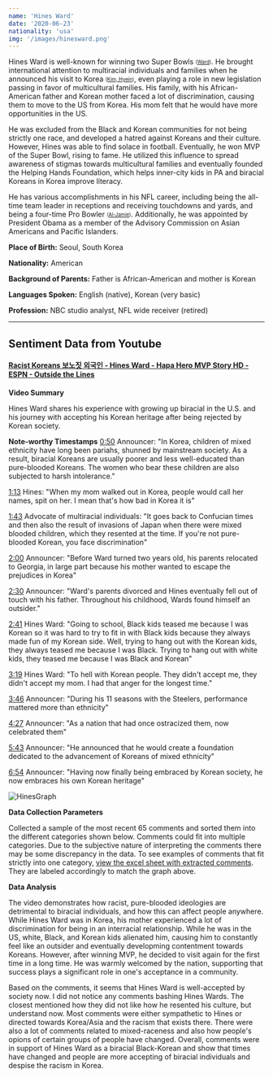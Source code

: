 ```yaml
---
name: 'Hines Ward'
date: '2020-06-23'
nationality: 'usa'
img: '/images/hinesward.png'
---
```



Hines Ward is well-known for winning two Super Bowls <sub><sup>([Ward](https://surp2020.racheljn.vercel.app/sources))</sup></sub>. He brought international attention to multiracial individuals and families when he announced his
visit to Korea <sub><sup>([Kim, Hyein](https://surp2020.racheljn.vercel.app/sources))</sup></sub>, even playing a role in new legislation passing in favor of multicultural families. His family, with his African-American father and Korean mother faced a lot of discrimination, causing them to move to the US from Korea. His mom felt that he would have more opportunities in the US.

He was excluded from the Black and Korean communities for not being strictly one race, and developed a hatred against Koreans and their culture. However, Hines was able to find solace in football. Eventually, he won MVP of the Super Bowl, rising to fame. He utilized this influence to spread awareness of stigmas towards multicultural families and eventually founded the Helping Hands Foundation, which helps inner-city kids in PA and biracial Koreans in Korea improve literacy.

He has various accomplishments in his NFL career, including being the all-time team leader in receptions and receiving touchdowns and yards, and being a four-time Pro Bowler <sub><sup>([Al-Jamie](https://surp2020.racheljn.vercel.app/sources))</sup></sub>. Additionally, he was appointed by President Obama as a member of the Advisory Commission on Asian Americans and Pacific Islanders.

**Place of Birth:** Seoul, South Korea

**Nationality:** American

**Background of Parents:** Father is African-American and mother is Korean

**Languages Spoken:** English (native), Korean (very basic)

**Profession:** NBC studio analyst, NFL wide receiver (retired)

---

## Sentiment Data from Youtube

#### [Racist Koreans 보노짓 외국인 - Hines Ward - Hapa Hero MVP Story HD - ESPN - Outside the Lines](https://youtu.be/w8VW4HJ8rYA)

**Video Summary**

Hines Ward shares his experience with growing up biracial in the U.S. and his journey with accepting his Korean heritage after being rejected by Korean society.

**Note-worthy Timestamps**
[0:50](https://youtu.be/w8VW4HJ8rYA?t=50) Announcer: "In Korea, children of mixed ethnicity have long been pariahs, shunned by mainstream society. As a result, biracial Koreans are usually poorer and less well-educated than pure-blooded Koreans. The women who bear these children are also subjected to harsh intolerance."

[1:13](https://youtu.be/w8VW4HJ8rYA?t=73) Hines: "When my mom walked out in Korea, people would call her names, spit on her. I mean that's how bad in Korea it is"

[1:43](https://youtu.be/w8VW4HJ8rYA?t=103) Advocate of multiracial individuals: "It goes back to Confucian times and then also the result of invasions of Japan when there were mixed blooded children, which they resented at the time. If you're not pure-blooded Korean, you face discrimination"

[2:00](https://youtu.be/w8VW4HJ8rYA?t=120) Announcer: "Before Ward turned two years old, his parents relocated to Georgia, in large part because his mother wanted to escape the prejudices in Korea"

[2:30](https://youtu.be/w8VW4HJ8rYA?t=150) Announcer: "Ward's parents divorced and Hines eventually fell out of touch with his father. Throughout his childhood, Wards found himself an outsider."

[2:41](https://youtu.be/w8VW4HJ8rYA?t=161) Hines Ward: "Going to school, Black kids teased me because I was Korean so it was hard to try to fit in with Black kids because they always made fun of my Korean side. Well, trying to hang out with the Korean kids, they always teased me because I was Black. Trying to hang out with white kids, they teased me because I was Black and Korean"

[3:19](https://youtu.be/w8VW4HJ8rYA?t=199) Hines Ward: "To hell with Korean people. They didn't accept me, they didn't accept my mom. I had that anger for the longest time."

[3:46](https://youtu.be/w8VW4HJ8rYA?t=226) Announcer: "During his 11 seasons with the Steelers, performance mattered more than ethnicity"

[4:27](https://youtu.be/w8VW4HJ8rYA?t=277) Announcer: "As a nation that had once ostracized them, now celebrated them"

[5:43](https://youtu.be/w8VW4HJ8rYA?t=343) Announcer: "He announced that he would create a foundation dedicated to the advancement of Koreans of mixed ethnicity"

[6:54](https://youtu.be/w8VW4HJ8rYA?t=414) Announcer: "Having now finally being embraced by Korean society, he now embraces his own Korean heritage"

![HinesGraph](/images/hines/hinesgraph.svg)

**Data Collection Parameters**

 Collected a sample of the most recent 65 comments and sorted them into the different categories shown below. Comments could fit into multiple categories.
 Due to the subjective nature of interpreting the comments there may be some discrepancy in the data.
 To see examples of comments that fit strictly into one category, [view the excel sheet with extracted comments](https://docs.google.com/spreadsheets/d/1ouQmY5CguEfXVui4dodVT8ITg76bdsXxbNH7nDKa2T8/edit?usp=sharing).
 They are labeled accordingly to match the graph above.

**Data Analysis**

The video demonstrates how racist, pure-blooded ideologies are detrimental to biracial individuals, and how this can affect people anywhere. While Hines Ward was in Korea, his mother experienced a lot of discrimination for being in an interracial relationship. While he was in the US, white, Black, and Korean kids alienated him, causing him to constantly feel like an outsider and eventually developming contentment towards Koreans. However, after winning MVP, he decided to visit again for the first time in a long time. He was warmly welcomed by the nation, supporting that success plays a significant role in one's acceptance in a community.

Based on the comments, it seems that Hines Ward is well-accepted by society now. I did not notice any comments bashing Hines Wards. The closest mentioned how they did not like how he resented his culture, but understand now. Most comments were either sympathetic to Hines or directed towards Korea/Asia and the racism that exists there. There were also a lot of comments related to mixed-raceness and also how people's opions of certain groups of people have changed. Overall, comments were in support of Hines Ward as a biracial Black-Korean and show that times have changed and people are more accepting of biracial individuals and despise the racism in Korea.
